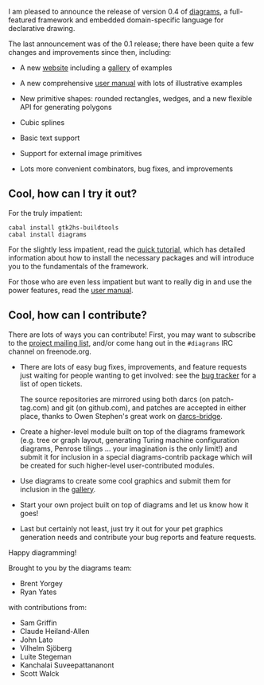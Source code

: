 I am pleased to announce the release of version 0.4 of
[diagrams](http://projects.haskell.org/diagrams), a full-featured
framework and embedded domain-specific language for declarative
drawing.

The last announcement was of the 0.1 release; there have been quite a
few changes and improvements since then, including:

  * A new [website](http://projects.haskell.org/diagrams) including a
    [gallery](http://projects.haskell.org/diagrams/gallery.html) of examples

  * A new comprehensive
    [user manual](http://projects.haskell.org/manual/diagrams-manual.html)
    with lots of illustrative examples

  * New primitive shapes: rounded rectangles, wedges, and a new
    flexible API for generating polygons

  * Cubic splines

  * Basic text support

  * Support for external image primitives

  * Lots more convenient combinators, bug fixes, and improvements


Cool, how can I try it out?
---------------------------

For the truly impatient:

    cabal install gtk2hs-buildtools
    cabal install diagrams

For the slightly less impatient, read the [quick
tutorial](http://projects.haskell.org/diagrams/tutorial/DiagramsTutorial.html),
which has detailed information about how to install the necessary
packages and will introduce you to the fundamentals of the framework.  

For those who are even less impatient but want to really dig in and
use the power features, read the
[user manual](http://projects.haskell.org/manual/diagrams-manual.html).


Cool, how can I contribute?
---------------------------

There are lots of ways you can contribute!  First, you may want to
subscribe to the [project mailing
list](http://groups.google.com/group/diagrams-discuss), and/or come
hang out in the `#diagrams` IRC channel on freenode.org.

* There are lots of easy bug fixes, improvements, and feature requests
  just waiting for people wanting to get involved: see the
  [bug tracker](http://code.google.com/p/diagrams/issues/list) for a
  list of open tickets.

  The source repositories are mirrored using both darcs (on
  patch-tag.com) and git (on github.com), and patches are accepted in
  either place, thanks to Owen Stephen's great work on
  [darcs-bridge](http://wiki.darcs.net/DarcsBridgeUsage).

* Create a higher-level module built on top of the diagrams framework
  (e.g. tree or graph layout, generating Turing machine configuration
  diagrams, Penrose tilings ... your imagination is the only limit!)
  and submit it for inclusion in a special diagrams-contrib package
  which will be created for such higher-level user-contributed modules.

* Use diagrams to create some cool graphics and submit them for
  inclusion in the [gallery](http://projects.haskell.org/diagrams/gallery.html).

* Start your own project built on top of diagrams and let us know how
  it goes!

* Last but certainly not least, just try it out for your pet graphics
  generation needs and contribute your bug reports and feature
  requests.


Happy diagramming!


Brought to you by the diagrams team:

* Brent Yorgey
* Ryan Yates

with contributions from:

* Sam Griffin
* Claude Heiland-Allen
* John Lato
* Vilhelm Sjöberg
* Luite Stegeman
* Kanchalai Suveepattananont
* Scott Walck
